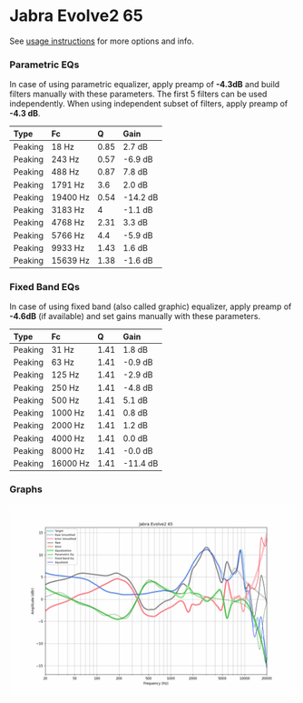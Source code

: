 # Jabra Evolve2 65
See [usage instructions](https://github.com/jaakkopasanen/AutoEq#usage) for more options and info.

### Parametric EQs
In case of using parametric equalizer, apply preamp of **-4.3dB** and build filters manually
with these parameters. The first 5 filters can be used independently.
When using independent subset of filters, apply preamp of **-4.3 dB**.

| Type    | Fc       |    Q | Gain     |
|:--------|:---------|:-----|:---------|
| Peaking | 18 Hz    | 0.85 | 2.7 dB   |
| Peaking | 243 Hz   | 0.57 | -6.9 dB  |
| Peaking | 488 Hz   | 0.87 | 7.8 dB   |
| Peaking | 1791 Hz  | 3.6  | 2.0 dB   |
| Peaking | 19400 Hz | 0.54 | -14.2 dB |
| Peaking | 3183 Hz  | 4    | -1.1 dB  |
| Peaking | 4768 Hz  | 2.31 | 3.3 dB   |
| Peaking | 5766 Hz  | 4.4  | -5.9 dB  |
| Peaking | 9933 Hz  | 1.43 | 1.6 dB   |
| Peaking | 15639 Hz | 1.38 | -1.6 dB  |

### Fixed Band EQs
In case of using fixed band (also called graphic) equalizer, apply preamp of **-4.6dB**
(if available) and set gains manually with these parameters.

| Type    | Fc       |    Q | Gain     |
|:--------|:---------|:-----|:---------|
| Peaking | 31 Hz    | 1.41 | 1.8 dB   |
| Peaking | 63 Hz    | 1.41 | -0.9 dB  |
| Peaking | 125 Hz   | 1.41 | -2.9 dB  |
| Peaking | 250 Hz   | 1.41 | -4.8 dB  |
| Peaking | 500 Hz   | 1.41 | 5.1 dB   |
| Peaking | 1000 Hz  | 1.41 | 0.8 dB   |
| Peaking | 2000 Hz  | 1.41 | 1.2 dB   |
| Peaking | 4000 Hz  | 1.41 | 0.0 dB   |
| Peaking | 8000 Hz  | 1.41 | -0.0 dB  |
| Peaking | 16000 Hz | 1.41 | -11.4 dB |

### Graphs
![](./Jabra%20Evolve2%2065.png)